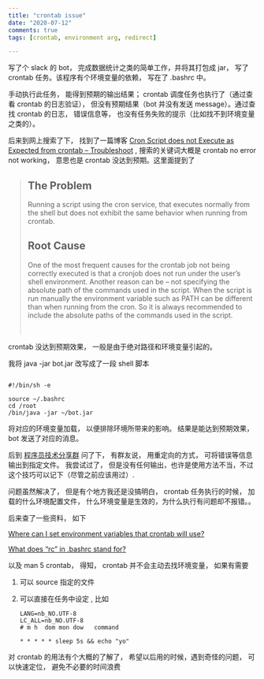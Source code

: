 ```yaml
---
title: "crontab issue"
date: "2020-07-12"
comments: true
tags: [crontab, environment arg, redirect]

---
```






写了个 slack 的 bot， 完成数据统计之类的简单工作，并将其打包成 jar，  写了 crontab 任务。该程序有个环境变量的依赖， 写在了 .bashrc 中。

手动执行此任务， 能得到预期的输出结果； crontab 调度任务也执行了（通过查看 crontab 的日志验证）， 但没有预期结果（bot 并没有发送 message）。通过查找 crontab 的日志， 错误信息等， 也没有任务失败的提示（比如找不到环境变量之类的）。



后来到网上搜索了下， 找到了一篇博客 [Cron Script does not Execute as Expected from crontab – Troubleshoot](https://www.thegeekdiary.com/cron-script-does-not-execute-as-expected-from-crontab-troubleshoot/) , 搜索的关键词大概是 crontab no error not working， 意思也是 crontab 没达到预期。这里面提到了



> ## The Problem
>
> Running a script using the cron service, that executes normally from the shell but does not exhibit the same behavior when running from crontab.
>
> ## Root Cause
>
> One of the most frequent causes for the crontab job not being correctly executed is that a cronjob does not run under the user’s shell environment. Another reason can be – not specifying the absolute path of the commands used in the script. When the script is run manually the environment variable such as PATH can be different than when running from the cron. So it is always recommended to include the absolute paths of the commands used in the script.
>
> ​	



crontab 没达到预期效果， 一般是由于绝对路径和环境变量引起的。

我将 java -jar bot.jar 改写成了一段 shell 脚本

```shell

#!/bin/sh -e

source ~/.bashrc
cd /root
/bin/java -jar ~/bot.jar
```

将对应的环境变量加载， 以便排除环境所带来的影响。 结果是能达到预期效果， bot 发送了对应的消息。



后到 [程序员技术分享群](https://t.me/gotoshare) 问了下， 有群友说， 用重定向的方式，  可将错误等信息输出到指定文件。 我尝试过了， 但是没有任何输出，也许是使用方法不当，不过这个技巧可以记下（尽管之前应该用过）.



问题虽然解决了， 但是有个地方我还是没搞明白， crontab 任务执行的时候， 加载的什么环境配置文件， 什么环境变量是生效的，为什么执行有问题却不报错。。



后来查了一些资料， 如下

[Where can I set environment variables that crontab will use?](https://stackoverflow.com/questions/2229825/where-can-i-set-environment-variables-that-crontab-will-use)

[What does “rc” in .bashrc stand for?](https://unix.stackexchange.com/questions/3467/what-does-rc-in-bashrc-stand-for)

以及 man 5 crontab， 得知， crontab 并不会主动去找环境变量， 如果有需要



1. 可以 source 指定的文件

2. 可以直接在任务中设定 , 比如

   ```shell
   LANG=nb_NO.UTF-8
   LC_ALL=nb_NO.UTF-8
   # m h  dom mon dow   command
   
   * * * * * sleep 5s && echo "yo"
   ```

对 crontab 的用法有个大概的了解了， 希望以后用的时候，遇到奇怪的问题， 可以快速定位， 避免不必要的时间浪费